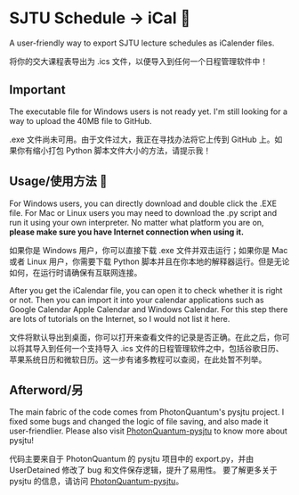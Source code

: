 # SJTU Schedule -> iCal 📅
A user-friendly way to export SJTU lecture schedules as iCalender files.

将你的交大课程表导出为 .ics 文件，以便导入到任何一个日程管理软件中！

## Important
The executable file for Windows users is not ready yet. I'm still looking for a way to upload the 40MB file to GitHub. 

.exe 文件尚未可用。由于文件过大，我正在寻找办法将它上传到 GitHub 上。如果你有缩小打包 Python 脚本文件大小的方法，请提示我！

## Usage/使用方法 🚀
For Windows users, you can directly download and double click the .EXE file. For Mac or Linux users you may need to download the .py script and run it using your own interpreter. No matter what platform you are on, **please make sure you have Internet connection when using it.**

如果你是 Windows 用户，你可以直接下载 .exe 文件并双击运行；如果你是 Mac 或者 Linux 用户，你需要下载 Python 脚本并且在你本地的解释器运行。但是无论如何，在运行时请确保有互联网连接。

After you get the iCalendar file, you can open it to check whether it is right or not. Then you can import it into your calendar applications such as Google Calendar Apple Calendar and Windows Calendar. For this step there are lots of tutorials on the Internet, so I would not list it here.

文件将默认导出到桌面，你可以打开来查看文件的记录是否正确。在此之后，你可以将其导入到任何一个支持导入 .ics 文件的日程管理软件之中，包括谷歌日历、苹果系统日历和微软日历。这一步有诸多教程可以查阅，在此处暂不列举。

## Afterword/另
The main fabric of the code comes from PhotonQuantum's pysjtu project. I fixed some bugs and changed the logic of file saving, and also made it user-friendlier.
Please also visit [PhotonQuantum-pysjtu](https://github.com/PhotonQuantum/pysjtu) to know more about pysjtu!

代码主要来自于 PhotonQuantum 的 pysjtu 项目中的 export.py，并由 UserDetained 修改了 bug 和文件保存逻辑，提升了易用性。
要了解更多关于 pysjtu 的信息，请访问 [PhotonQuantum-pysjtu](https://github.com/PhotonQuantum/pysjtu)。
